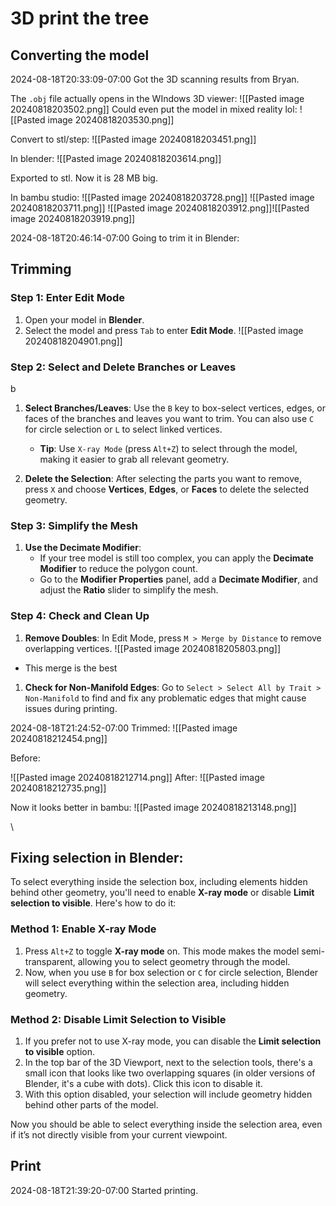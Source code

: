
# 3D print the tree


## Converting the model
2024-08-18T20:33:09-07:00
Got the 3D scanning results from Bryan.

The `.obj` file actually opens in the WIndows 3D viewer:
![[Pasted image 20240818203502.png]]
Could even put the model in mixed reality lol:
![[Pasted image 20240818203530.png]]

Convert to stl/step:
![[Pasted image 20240818203451.png]]

In blender:
![[Pasted image 20240818203614.png]]

Exported to stl. Now it is 28 MB big.

In bambu studio:
![[Pasted image 20240818203728.png]]
![[Pasted image 20240818203711.png]]
![[Pasted image 20240818203912.png]]![[Pasted image 20240818203919.png]]

2024-08-18T20:46:14-07:00
Going to trim it in Blender:

## Trimming
### Step 1: Enter Edit Mode

1. Open your model in **Blender**.
2. Select the model and press `Tab` to enter **Edit Mode**.
![[Pasted image 20240818204901.png]]

### Step 2: Select and Delete Branches or Leaves
b
1. **Select Branches/Leaves**: Use the `B` key to box-select vertices, edges, or faces of the branches and leaves you want to trim. You can also use `C` for circle selection or `L` to select linked vertices.
    
    - **Tip**: Use `X-ray Mode` (press `Alt+Z`) to select through the model, making it easier to grab all relevant geometry.
2. **Delete the Selection**: After selecting the parts you want to remove, press `X` and choose **Vertices**, **Edges**, or **Faces** to delete the selected geometry.
    

### Step 3: Simplify the Mesh

1. **Use the Decimate Modifier**:
    - If your tree model is still too complex, you can apply the **Decimate Modifier** to reduce the polygon count.
    - Go to the **Modifier Properties** panel, add a **Decimate Modifier**, and adjust the **Ratio** slider to simplify the mesh.

### Step 4: Check and Clean Up

1. **Remove Doubles**: In Edit Mode, press `M > Merge by Distance` to remove overlapping vertices.
![[Pasted image 20240818205803.png]]
- This merge is the best

1. **Check for Non-Manifold Edges**: Go to `Select > Select All by Trait > Non-Manifold` to find and fix any problematic edges that might cause issues during printing.

2024-08-18T21:24:52-07:00
Trimmed:
![[Pasted image 20240818212454.png]]

Before:

![[Pasted image 20240818212714.png]]
After:
![[Pasted image 20240818212735.png]]

Now it looks better in bambu:
![[Pasted image 20240818213148.png]]

\

## Fixing selection in Blender:
To select everything inside the selection box, including elements hidden behind other geometry, you'll need to enable **X-ray mode** or disable **Limit selection to visible**. Here's how to do it:

### Method 1: Enable X-ray Mode

1. Press `Alt+Z` to toggle **X-ray mode** on. This mode makes the model semi-transparent, allowing you to select geometry through the model.
2. Now, when you use `B` for box selection or `C` for circle selection, Blender will select everything within the selection area, including hidden geometry.

### Method 2: Disable Limit Selection to Visible

1. If you prefer not to use X-ray mode, you can disable the **Limit selection to visible** option.
2. In the top bar of the 3D Viewport, next to the selection tools, there's a small icon that looks like two overlapping squares (in older versions of Blender, it's a cube with dots). Click this icon to disable it.
3. With this option disabled, your selection will include geometry hidden behind other parts of the model.

Now you should be able to select everything inside the selection area, even if it’s not directly visible from your current viewpoint.


## Print
2024-08-18T21:39:20-07:00
Started printing.
